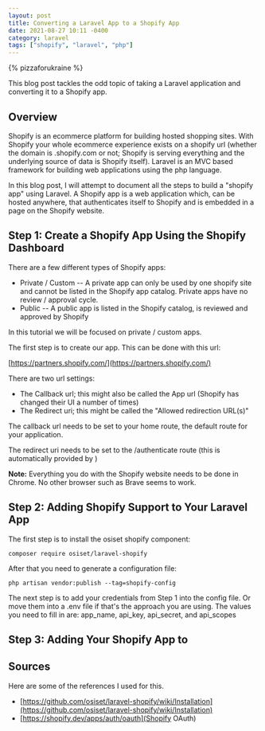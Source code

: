 ```yaml
---
layout: post
title: Converting a Laravel App to a Shopify App
date: 2021-08-27 10:11 -0400
category: laravel
tags: ["shopify", "laravel", "php"]
---
```

{% pizzaforukraine  %}

This blog post tackles the odd topic of taking a Laravel application and converting it to a Shopify app.  

## Overview

Shopify is an ecommerce platform for building hosted shopping sites.  With Shopify your whole ecommerce experience exists on a shopify url (whether the domain is .shopify.com or not; Shopify is serving everything and the underlying source of data is Shopify itself).  Laravel is an MVC based framework for building web applications using the php language. 

In this blog post, I will attempt to document all the steps to build a "shopify app" using Laravel.  A Shopify app is a web application which, can be hosted anywhere, that authenticates itself to Shopify and is embedded in a page on the Shopify website.

## Step 1: Create a Shopify App Using the Shopify Dashboard

There are a few different types of Shopify apps:

* Private / Custom -- A private app can only be used by one shopify site and cannot be listed in the Shopify app catalog.  Private apps have no review / approval cycle.
* Public -- A public app is listed in the Shopify catalog, is reviewed and approved by Shopify

In this tutorial we will be focused on private / custom apps.

The first step is to create our app.  This can be done with this url:

[https://partners.shopify.com/](https://partners.shopify.com/)

There are two url settings:

* The Callback url; this might also be called the App url (Shopify has changed their UI a number of times)
* The Redirect uri; this might be called the "Allowed redirection URL(s)"

The callback url needs to be set to your home route, the default route for your application.

The redirect uri needs to be set to the /authenticate route (this is automatically provided by )

**Note:** Everything you do with the Shopify website needs to be done in Chrome.  No other browser such as Brave seems to work.

## Step 2: Adding Shopify Support to Your Laravel App

The first step is to install the osiset shopify component:

    composer require osiset/laravel-shopify

After that you need to generate a configuration file:

    php artisan vendor:publish --tag=shopify-config

The next step is to add your credentials from Step 1 into the config file.  Or move them into a .env file if that's the approach you are using.  The values you need to fill in are: app_name, api_key, api_secret, and api_scopes

## Step 3: Adding Your Shopify App to 

## Sources

Here are some of the references I used for this.

* [https://github.com/osiset/laravel-shopify/wiki/Installation](https://github.com/osiset/laravel-shopify/wiki/Installation)
* [https://shopify.dev/apps/auth/oauth](Shopify OAuth)